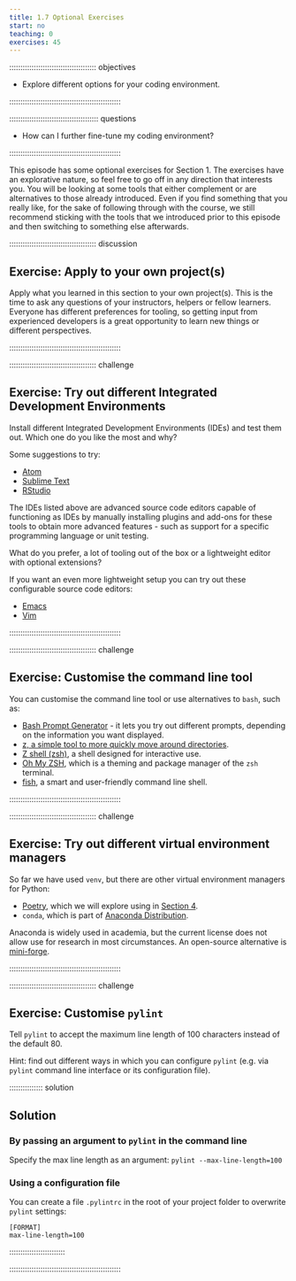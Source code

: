 ```yaml
---
title: 1.7 Optional Exercises
start: no
teaching: 0
exercises: 45
---
```


::::::::::::::::::::::::::::::::::::::: objectives

- Explore different options for your coding environment.

::::::::::::::::::::::::::::::::::::::::::::::::::

:::::::::::::::::::::::::::::::::::::::: questions

- How can I further fine-tune my coding environment?

::::::::::::::::::::::::::::::::::::::::::::::::::

This episode has some optional exercises for Section 1.
The exercises have an explorative nature, so feel free to go off in any direction that interests you.
You will be looking at some tools that either complement or are alternatives to those already introduced.
Even if you find something that you really like,
for the sake of following through with the course, we still recommend sticking with the tools that we introduced prior to this episode
and then switching to something else afterwards.

:::::::::::::::::::::::::::::::::::::::  discussion

## Exercise: Apply to your own project(s)

Apply what you learned in this section to your own project(s).
This is the time to ask any questions of your instructors, helpers or fellow learners.
Everyone has different preferences for tooling, so getting input from experienced developers is a great opportunity to learn new things
or different perspectives.

::::::::::::::::::::::::::::::::::::::::::::::::::

:::::::::::::::::::::::::::::::::::::::  challenge

## Exercise: Try out different Integrated Development Environments

Install different Integrated Development Environments (IDEs) and test them out.
Which one do you like the most and why?

Some suggestions to try:

- [Atom](https://atom-editor.cc/)
- [Sublime Text](https://www.sublimetext.com/)
- [RStudio](https://posit.co/download/rstudio-desktop/)

The IDEs listed above are advanced source code editors capable of functioning as IDEs by manually installing plugins 
and add-ons for these tools to obtain more advanced features - such as support for a specific programming language or unit testing.

What do you prefer, a lot of tooling out of the box or a lightweight editor with optional extensions?

If you want an even more lightweight setup you can try out these configurable source code editors:

- [Emacs](https://www.gnu.org/software/emacs/)
- [Vim](https://www.vim.org/)

::::::::::::::::::::::::::::::::::::::::::::::::::

:::::::::::::::::::::::::::::::::::::::  challenge

## Exercise: Customise the command line tool

You can customise the command line tool or use alternatives to `bash`, such as:

- [Bash Prompt Generator](https://bash-prompt-generator.org/) - it lets you try out different prompts,
  depending on the information you want displayed.
- [z, a simple tool to more quickly move around directories](https://github.com/rupa/z).
- [Z shell (zsh)](https://zsh.sourceforge.io/), a shell designed for interactive use.
- [Oh My ZSH](https://ohmyz.sh/), which is a theming and package manager of the `zsh` terminal.
- [fish](https://fishshell.com/), a smart and user-friendly command line shell.

::::::::::::::::::::::::::::::::::::::::::::::::::

:::::::::::::::::::::::::::::::::::::::  challenge

## Exercise: Try out different virtual environment managers

So far we have used `venv`, but there are other virtual environment managers for Python:

- [Poetry](https://python-poetry.org/), which we will explore using in [Section 4](43-software-release.md).
- `conda`, which is part of [Anaconda Distribution](https://www.anaconda.com/download).

Anaconda is widely used in academia, but the current license does not allow use for research in most circumstances.
An open-source alternative is [mini-forge](https://github.com/conda-forge/miniforge).

::::::::::::::::::::::::::::::::::::::::::::::::::

:::::::::::::::::::::::::::::::::::::::  challenge

## Exercise: Customise `pylint`

Tell `pylint` to accept the maximum line length of 100 characters instead of the default 80.

Hint: find out different ways in which you can configure `pylint` (e.g. via `pylint` command line interface or its configuration file).

:::::::::::::::  solution

## Solution

### By passing an argument to `pylint` in the command line

Specify the max line length as an argument: `pylint --max-line-length=100`

### Using a configuration file

You can create a file `.pylintrc` in the root of your project folder to overwrite `pylint` settings:

```
[FORMAT]
max-line-length=100
```

:::::::::::::::::::::::::

::::::::::::::::::::::::::::::::::::::::::::::::::




